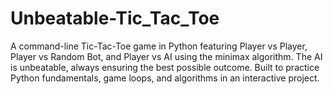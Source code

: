 # Unbeatable-Tic_Tac_Toe
A command-line Tic-Tac-Toe game in Python featuring Player vs Player, Player vs Random Bot, and Player vs AI using the minimax algorithm. The AI is unbeatable, always ensuring the best possible outcome. Built to practice Python fundamentals, game loops, and algorithms in an interactive project.
